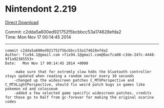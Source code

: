 # Nintendont 2.219
[Direct Download](./Nintendont.zip)

Commit: c2dda5a600ed921752f5bcbbcc53a174628efda2  
Time: Mon Nov 17 00:14:45 2014   

-----

```
commit c2dda5a600ed921752f5bcbbcc53a174628efda2
Author: fix94.1@gmail.com <fix94.1@gmail.com@6acfca08-c3de-247c-4448-9f1a92385553>
Date:   Mon Nov 17 00:14:45 2014 +0000

    -make sure that for extremly slow hdds the bluetooth controller stays updated when reading a random sector every 10 seconds
    -changed up the widescreen patches C_MTXPerspective and C_MTXLightPerspective, should fix weird patch bugs in games like pokemon xd and colosseum
    -added a few selected game specific widescreen patches, credits for those go to Ralf from gc-forever for making the original ocarina codes
```
